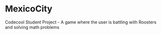 # MexicoCity
Codecool Student Project - A game where the user is battling with Roosters and solving math problems
